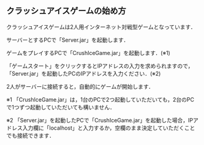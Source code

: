 ## クラッシュアイスゲームの始め方
クラッシュアイスゲームは2人用インターネット対戦型ゲームとなっています．

サーバーとするPCで「Server.jar」を起動します．

ゲームをプレイするPCで「CrushIceGame.jar」を起動します．(※1)

「ゲームスタート」をクリックするとIPアドレスの入力を求められますので，「Server.jar」を起動したPCのIPアドレスを入力ください．(※2)

2人がサーバーに接続すると，自動的にゲームが開始します．

※1 「CrushIceGame.jar」は，1台のPCで2つ起動していただいても，2台のPCで1つずつ起動していただいても構いません．

※2 「Server.jar」を起動したPCで「CrushIceGame.jar」を起動した場合，IPアドレス入力欄に「localhost」と入力するか，空欄のまま決定していただくことでも接続できます．
